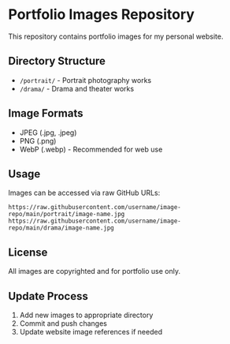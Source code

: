 # Portfolio Images Repository

This repository contains portfolio images for my personal website.

## Directory Structure

- `/portrait/` - Portrait photography works
- `/drama/` - Drama and theater works

## Image Formats

- JPEG (.jpg, .jpeg)
- PNG (.png)
- WebP (.webp) - Recommended for web use

## Usage

Images can be accessed via raw GitHub URLs:

```
https://raw.githubusercontent.com/username/image-repo/main/portrait/image-name.jpg
https://raw.githubusercontent.com/username/image-repo/main/drama/image-name.jpg
```

## License

All images are copyrighted and for portfolio use only.

## Update Process

1. Add new images to appropriate directory
2. Commit and push changes
3. Update website image references if needed
